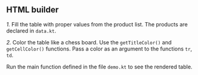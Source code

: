 ## HTML builder

_1._ Fill the table with proper values from the product list.
The products are declared in `data.kt`.

_2._ Color the table like a chess board.
Use the `getTitleColor()` and `getCellColor()` functions.
Pass a color as an argument to the functions `tr`, `td`.

Run the main function defined in the file `demo.kt` to see the rendered table.
